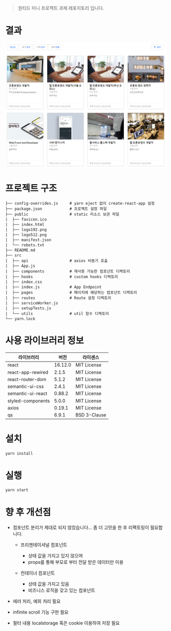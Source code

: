 > 원티드 미니 프로젝트 과제 레포지토리 입니다.

# 결과

![result](./result.PNG)

# 프로젝트 구조

```
├── config-overrides.js     # yarn eject 없이 create-react-app 설정
├── package.json            # 프로젝트 설정 파일
├── public                  # static 리소스 보관 파일
|  ├── favicon.ico
|  ├── index.html
|  ├── logo192.png
|  ├── logo512.png
|  ├── manifest.json
|  └── robots.txt
├── README.md
├── src
|  ├── api                  # axios 비동기 호출
|  ├── App.js
|  ├── components           # 재사용 가능한 컴포넌트 디렉토리
|  ├── hooks                # custom hooks 디렉토리
|  ├── index.css
|  ├── index.js             # App Endpoint
|  ├── pages                # 페이지에 해당하는 컴포넌트 디렉토리
|  ├── routes               # Route 설정 디렉토리
|  ├── serviceWorker.js
|  ├── setupTests.js
|  └── utils                # util 함수 디렉토리
└── yarn.lock
```

# 사용 라이브러리 정보

| 라이브러리        | 버전    | 라이센스     |
| ----------------- | ------- | ------------ |
| react             | 16.12.0 | MIT License  |
| react-app-rewired | 2.1.5   | MIT License  |
| react-router-dom  | 5.1.2   | MIT License  |
| semantic-ui-css   | 2.4.1   | MIT License  |
| semantic-ui-react | 0.88.2  | MIT License  |
| styled-components | 5.0.0   | MIT License  |
| axios             | 0.19.1  | MIT License  |
| qs                | 6.9.1   | BSD 3-Clause |

# 설치

```bash
yarn install
```

# 실행

```bash
yarn start
```

# 향 후 개선점

- 컴포넌트 분리가 제대로 되지 않았습니다... 좀 더 고민을 한 후 리팩토링이 필요합니다.

  - 프리젠테이셔널 컴포넌트

    - 상태 값을 가지고 있지 않으며
    - props를 통해 부모로 부터 전달 받은 데이터만 이용

  - 컨테이너 컴포넌트
    - 상태 값을 가지고 있음
    - 비즈니스 로직을 갖고 있는 컴포넌트

- 에러 처리, 예외 처리 필요
- infinite scroll 기능 구현 필요
- 필터 내용 localstorage 혹은 cookie 이용하여 저장 필요
